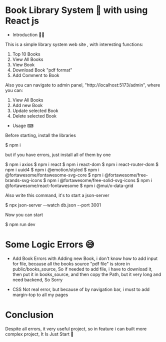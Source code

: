# Book Library System 📖 with using React js

- Introduction 🐱‍🏍

This is a simple library system web site , with interesting functions: 

1) Top 10 Books 
2) View All Books
3) View Book
4) Download Book "pdf format"
5) Add Comment to Book

Also you can navigate to admin panel, "http://localhost:5173/admin", where you can:

1) View All Books
2) Add new Book
3) Update selected Book
4) Delete selected Book

- Usage ⌨

Before starting, install the libraries

$ npm i

but if you have errors, just install all of them by one

$ npm i axios
$ npm i react
$ npm i react-dom
$ npm i react-router-dom
$ npm i uuid4
$ npm i @emotion/styled
$ npm i @fortawesome/fontawesome-svg-core
$ npm i @fortawesome/free-brands-svg-icons
$ npm i @fortawesome/free-solid-svg-icons
$ npm i @fortawesome/react-fontawesome
$ npm i @mui/x-data-grid

Also write this command, it's to start a json-server 

$ npx json-server --watch db.json --port 3001

Now you can start

$ npm run dev


# Some Logic Errors 😅

- Add Book
Errors with Adding new Book, i don't know how to add input for file, because 
all the books source "pdf file" is store in public/books_source, So if needed
to add file, i have to download it, then put it in books_source, and then copy
the Path, but it very long and need backend, So Sorry 

- CSS
Not real error, but because of by navigation bar, i must to add margin-top to all my pages


# Conclusion

Despite all errors, it very useful project, so in feature i can built more complex project,
It Is Just Start 🦾
